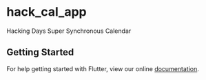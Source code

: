 # hack_cal_app

Hacking Days Super Synchronous Calendar

## Getting Started

For help getting started with Flutter, view our online
[documentation](https://flutter.io/).
